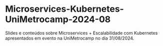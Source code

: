 # Microservices-Kubernetes-UniMetrocamp-2024-08
Slides e conteúdos sobre Microservices + Escalabilidade com Kubernetes apresentados em evento na UniMetrocamp no dia 31/08/2024. 
